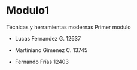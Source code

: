 # Modulo1
Técnicas y herramientas modernas
Primer modulo
* Lucas Fernandez G. 12637
  
* Martiniano Gimenez C. 13745

* Fernando Frías 12403
